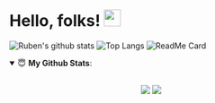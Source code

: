 # Hello, folks! <img src="https://raw.githubusercontent.com/MartinHeinz/MartinHeinz/master/wave.gif" width="30px">


![Ruben's github stats](https://github-readme-stats.vercel.app/api?username=rubentalstra&show_icons=true&hide_border=true)
![Top Langs](https://github-readme-stats.vercel.app/api/top-langs/?username=rubentalstra&layout=compact&hide_border=true)
![ReadMe Card](https://github-readme-stats.vercel.app/api/pin/?username=rubentalstra&repo=stalreintjes)

<details open>
 <summary> 😇 <b>My Github Stats</b>: </summary>

<br>

<p align = "center">
  <img src = "https://github-readme-stats.vercel.app/api?username=rubentalstra&show_icons=true&theme=tokyonight&line_height=27">
  <img src = "https://github-readme-stats.vercel.app/api/top-langs/?username=rubentalstra&hide=css,hack&theme=tokyonight">
</p>

</details>

<!--
**rubentalstra/rubentalstra** is a ✨ _special_ ✨ repository because its `README.md` (this file) appears on your GitHub profile.

Here are some ideas to get you started:

- 🔭 I’m currently working on ...
- 🌱 I’m currently learning ...
- 👯 I’m looking to collaborate on ...
- 🤔 I’m looking for help with ...
- 💬 Ask me about ...
- 📫 How to reach me: ...
- 😄 Pronouns: ...
- ⚡ Fun fact: ...

-->
